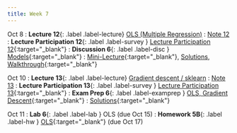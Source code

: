 ```yaml
---
title: Week 7
---
```


Oct 8
: **Lecture 12**{: .label .label-lecture} [OLS (Multiple Regression)](lecture/lec12)
    : [Note 12](https://ds100.org/course-notes/ols/ols.html)
: **Lecture Participation 12**{: .label .label-survey } [Lecture Participation 12](https://app.sli.do/event/k8pxuDAj7MrEEjD7WQxDYj/embed/polls/ecb124c2-b4ef-4aa3-876a-5d9c05733eb8){:target="_blank"}
: **Discussion 6**{: .label .label-disc } [Models](https://drive.google.com/file/d/1GSMZuoESAOvzWL824D9oto_NhCFg9AvJ/view?usp=sharing){:target="_blank"}
    : [Mini-Lecture](https://www.youtube.com/watch?v=2pStLwJDghc&list=PLQCcNQgUcDfplNp0itu2QqVjoDE9u5iow&index=1){:target="_blank"}, [Solutions](https://drive.google.com/file/d/1fkM-AQS-gCjwIxT7SdrPmq-vY2fLXVFg/view?usp=sharing), [Walkthrough](https://youtu.be/eUj_ZeQPhI0){:target="_blank"}

Oct 10
: **Lecture 13**{: .label .label-lecture} [Gradient descent / sklearn](lecture/lec13)
    : [Note 13](https://ds100.org/course-notes/gradient_descent/gradient_descent.html)
: **Lecture Participation 13**{: .label .label-survey } [Lecture Participation 13](https://app.sli.do/event/dQqF2B9C3MxUgacXViv8yY/embed/polls/5dfa1689-512a-4b90-b963-e5ba21d31432){:target="_blank"}
: **Exam Prep 6**{: .label .label-examprep } [OLS, Gradient Descent](https://drive.google.com/file/d/1EhkplzSAcEC9E4Z194dRjtm9nnzfuxBm/view?usp=sharing){:target="_blank"}
    : [Solutions](https://drive.google.com/file/d/1u_r-jtM2FBoxFZXXHklWRFdNtyy51EAo/view?usp=sharing){:target="_blank"}

Oct 11
: **Lab 6**{: .label .label-lab }  OLS (due Oct 15)
: **Homework 5B**{: .label .label-hw } [OLS](https://drive.google.com/file/d/1rAT7zcbLT8tU7VSCe1u98LpvWG7MsjPJ/view?usp=sharing){:target="_blank"} (due Oct 17)